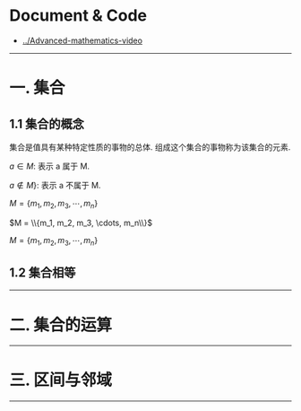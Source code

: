 
# Document & Code

* [../Advanced-mathematics-video](https://github.com/zozospider/note/blob/master/base/Advanced-mathematics/Advanced-mathematics-video.md)

---

# 一. 集合

## 1.1 集合的概念

集合是值具有某种特定性质的事物的总体. 组成这个集合的事物称为该集合的元素.

${a}\in{M}$: 表示 a 属于 M.

${a}\notin{M}$}: 表示 a 不属于 M.

$M = \{m_1, m_2, m_3, \cdots, m_n\}$

$M = \\{m_1, m_2, m_3, \cdots, m_n\\}$

$M = \lbrace m_1, m_2, m_3, \cdots, m_n \rbrace$

## 1.2 集合相等

---

# 二. 集合的运算

---

# 三. 区间与邻域

---
